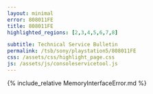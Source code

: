 ```yaml
---
layout: minimal
error: 808011FE
title: 808011FE
highlighted_regions: [2,3,4,5,6,7,8]

subtitle: Technical Service Bulletin
permalink: /tsb/sony/playstation5/808011FE
css: /assets/css/highlight_page.css
js: /assets/js/consoleservicetool.js
---
```


{% include_relative MemoryInterfaceError.md %}
